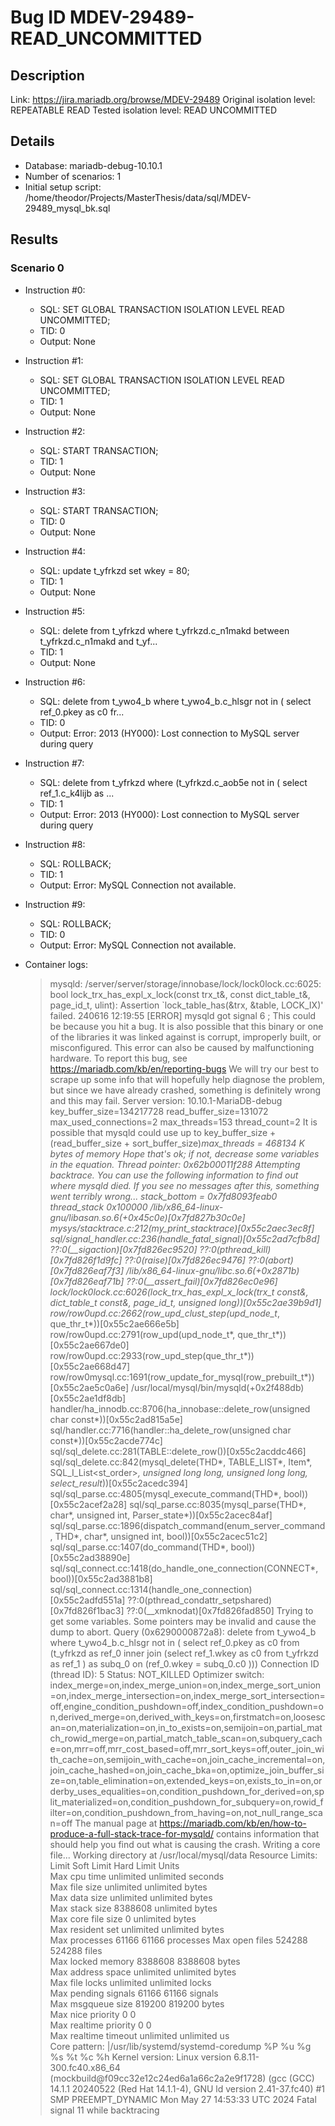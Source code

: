 # Bug ID MDEV-29489-READ_UNCOMMITTED

## Description

Link:                     https://jira.mariadb.org/browse/MDEV-29489
Original isolation level: REPEATABLE READ
Tested isolation level:   READ UNCOMMITTED


## Details
 * Database: mariadb-debug-10.10.1
 * Number of scenarios: 1
 * Initial setup script: /home/theodor/Projects/MasterThesis/data/sql/MDEV-29489_mysql_bk.sql

## Results
### Scenario 0
 * Instruction #0:
     - SQL:  SET GLOBAL TRANSACTION ISOLATION LEVEL READ UNCOMMITTED;
     - TID: 0
     - Output: None
 * Instruction #1:
     - SQL:  SET GLOBAL TRANSACTION ISOLATION LEVEL READ UNCOMMITTED;
     - TID: 1
     - Output: None
 * Instruction #2:
     - SQL:  START TRANSACTION;
     - TID: 1
     - Output: None
 * Instruction #3:
     - SQL:  START TRANSACTION;
     - TID: 0
     - Output: None
 * Instruction #4:
     - SQL:  update t_yfrkzd set wkey = 80;
     - TID: 1
     - Output: None
 * Instruction #5:
     - SQL:  delete from t_yfrkzd where t_yfrkzd.c_n1makd between t_yfrkzd.c_n1makd and t_yf...
     - TID: 1
     - Output: None
 * Instruction #6:
     - SQL:  delete from t_ywo4_b where t_ywo4_b.c_hlsgr not in ( select ref_0.pkey as c0 fr...
     - TID: 0
     - Output: Error: 2013 (HY000): Lost connection to MySQL server during query
 * Instruction #7:
     - SQL:  delete from t_yfrkzd where (t_yfrkzd.c_aob5e not in ( select ref_1.c_k4lijb as ...
     - TID: 1
     - Output: Error: 2013 (HY000): Lost connection to MySQL server during query
 * Instruction #8:
     - SQL:  ROLLBACK;
     - TID: 1
     - Output: Error: MySQL Connection not available.
 * Instruction #9:
     - SQL:  ROLLBACK;
     - TID: 0
     - Output: Error: MySQL Connection not available.

 * Container logs:
   > mysqld: /server/server/storage/innobase/lock/lock0lock.cc:6025: bool lock_trx_has_expl_x_lock(const trx_t&, const dict_table_t&, page_id_t, ulint): Assertion `lock_table_has(&trx, &table, LOCK_IX)' failed.
   > 240616 12:19:55 [ERROR] mysqld got signal 6 ;
   > This could be because you hit a bug. It is also possible that this binary
   > or one of the libraries it was linked against is corrupt, improperly built,
   > or misconfigured. This error can also be caused by malfunctioning hardware.
   > To report this bug, see https://mariadb.com/kb/en/reporting-bugs
   > We will try our best to scrape up some info that will hopefully help
   > diagnose the problem, but since we have already crashed, 
   > something is definitely wrong and this may fail.
   > Server version: 10.10.1-MariaDB-debug
   > key_buffer_size=134217728
   > read_buffer_size=131072
   > max_used_connections=2
   > max_threads=153
   > thread_count=2
   > It is possible that mysqld could use up to 
   > key_buffer_size + (read_buffer_size + sort_buffer_size)*max_threads = 468134 K  bytes of memory
   > Hope that's ok; if not, decrease some variables in the equation.
   > Thread pointer: 0x62b00011f288
   > Attempting backtrace. You can use the following information to find out
   > where mysqld died. If you see no messages after this, something went
   > terribly wrong...
   > stack_bottom = 0x7fd8093feab0 thread_stack 0x100000
   > /lib/x86_64-linux-gnu/libasan.so.6(+0x45c0e)[0x7fd827b30c0e]
   > mysys/stacktrace.c:212(my_print_stacktrace)[0x55c2aec3ec8f]
   > sql/signal_handler.cc:236(handle_fatal_signal)[0x55c2ad7cfb8d]
   > ??:0(__sigaction)[0x7fd826ec9520]
   > ??:0(pthread_kill)[0x7fd826f1d9fc]
   > ??:0(raise)[0x7fd826ec9476]
   > ??:0(abort)[0x7fd826eaf7f3]
   > /lib/x86_64-linux-gnu/libc.so.6(+0x2871b)[0x7fd826eaf71b]
   > ??:0(__assert_fail)[0x7fd826ec0e96]
   > lock/lock0lock.cc:6026(lock_trx_has_expl_x_lock(trx_t const&, dict_table_t const&, page_id_t, unsigned long))[0x55c2ae39b9d1]
   > row/row0upd.cc:2662(row_upd_clust_step(upd_node_t*, que_thr_t*))[0x55c2ae666e5b]
   > row/row0upd.cc:2791(row_upd(upd_node_t*, que_thr_t*))[0x55c2ae667de0]
   > row/row0upd.cc:2933(row_upd_step(que_thr_t*))[0x55c2ae668d47]
   > row/row0mysql.cc:1691(row_update_for_mysql(row_prebuilt_t*))[0x55c2ae5c0a6e]
   > /usr/local/mysql/bin/mysqld(+0x2f488db)[0x55c2ae1df8db]
   > handler/ha_innodb.cc:8706(ha_innobase::delete_row(unsigned char const*))[0x55c2ad815a5e]
   > sql/handler.cc:7716(handler::ha_delete_row(unsigned char const*))[0x55c2acde774c]
   > sql/sql_delete.cc:281(TABLE::delete_row())[0x55c2acddc466]
   > sql/sql_delete.cc:842(mysql_delete(THD*, TABLE_LIST*, Item*, SQL_I_List<st_order>*, unsigned long long, unsigned long long, select_result*))[0x55c2acedc394]
   > sql/sql_parse.cc:4805(mysql_execute_command(THD*, bool))[0x55c2acef2a28]
   > sql/sql_parse.cc:8035(mysql_parse(THD*, char*, unsigned int, Parser_state*))[0x55c2acec84af]
   > sql/sql_parse.cc:1896(dispatch_command(enum_server_command, THD*, char*, unsigned int, bool))[0x55c2acec51c2]
   > sql/sql_parse.cc:1407(do_command(THD*, bool))[0x55c2ad38890e]
   > sql/sql_connect.cc:1418(do_handle_one_connection(CONNECT*, bool))[0x55c2ad3881b8]
   > sql/sql_connect.cc:1314(handle_one_connection)[0x55c2adfd551a]
   > ??:0(pthread_condattr_setpshared)[0x7fd826f1bac3]
   > ??:0(__xmknodat)[0x7fd826fad850]
   > Trying to get some variables.
   > Some pointers may be invalid and cause the dump to abort.
   > Query (0x6290000872a8): delete from t_ywo4_b where t_ywo4_b.c_hlsgr not in ( select ref_0.pkey as c0 from (t_yfrkzd as ref_0 inner join (select ref_1.wkey as c0 from t_yfrkzd as ref_1 ) as subq_0 on (ref_0.wkey = subq_0.c0 )))
   > Connection ID (thread ID): 5
   > Status: NOT_KILLED
   > Optimizer switch: index_merge=on,index_merge_union=on,index_merge_sort_union=on,index_merge_intersection=on,index_merge_sort_intersection=off,engine_condition_pushdown=off,index_condition_pushdown=on,derived_merge=on,derived_with_keys=on,firstmatch=on,loosescan=on,materialization=on,in_to_exists=on,semijoin=on,partial_match_rowid_merge=on,partial_match_table_scan=on,subquery_cache=on,mrr=off,mrr_cost_based=off,mrr_sort_keys=off,outer_join_with_cache=on,semijoin_with_cache=on,join_cache_incremental=on,join_cache_hashed=on,join_cache_bka=on,optimize_join_buffer_size=on,table_elimination=on,extended_keys=on,exists_to_in=on,orderby_uses_equalities=on,condition_pushdown_for_derived=on,split_materialized=on,condition_pushdown_for_subquery=on,rowid_filter=on,condition_pushdown_from_having=on,not_null_range_scan=off
   > The manual page at https://mariadb.com/kb/en/how-to-produce-a-full-stack-trace-for-mysqld/ contains
   > information that should help you find out what is causing the crash.
   > Writing a core file...
   > Working directory at /usr/local/mysql/data
   > Resource Limits:
   > Limit                     Soft Limit           Hard Limit           Units     
   > Max cpu time              unlimited            unlimited            seconds   
   > Max file size             unlimited            unlimited            bytes     
   > Max data size             unlimited            unlimited            bytes     
   > Max stack size            8388608              unlimited            bytes     
   > Max core file size        0                    unlimited            bytes     
   > Max resident set          unlimited            unlimited            bytes     
   > Max processes             61166                61166                processes 
   > Max open files            524288               524288               files     
   > Max locked memory         8388608              8388608              bytes     
   > Max address space         unlimited            unlimited            bytes     
   > Max file locks            unlimited            unlimited            locks     
   > Max pending signals       61166                61166                signals   
   > Max msgqueue size         819200               819200               bytes     
   > Max nice priority         0                    0                    
   > Max realtime priority     0                    0                    
   > Max realtime timeout      unlimited            unlimited            us        
   > Core pattern: |/usr/lib/systemd/systemd-coredump %P %u %g %s %t %c %h
   > Kernel version: Linux version 6.8.11-300.fc40.x86_64 (mockbuild@f09cc32e12c24ed6a1a66c2a2e9f1728) (gcc (GCC) 14.1.1 20240522 (Red Hat 14.1.1-4), GNU ld version 2.41-37.fc40) #1 SMP PREEMPT_DYNAMIC Mon May 27 14:53:33 UTC 2024
   > Fatal signal 11 while backtracing
